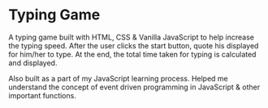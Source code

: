 # Typing Game

A typing game built with HTML, CSS & Vanilla JavaScript to help  increase the typing speed. After the user clicks the start button, quote his displayed for him/her to type. At the end, the total time taken for typing is calculated and displayed.

Also built as a part of my JavaScript learning process. Helped me understand the concept of event driven programming in JavaScript & other important functions.

